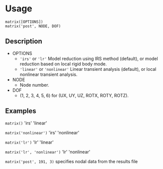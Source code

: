 # Usage

    matrix([OPTIONS])
    matrix('post', NODE, DOF)

## Description

- OPTIONS
  - `'irs'` or `'lr'`
    Model reduction using IRS method (default), or model reduction
    based on local rigid body mode.
  - `'linear'` or `'nonlinear'`
    Linear transient analysis (default), or local nonlinear transient
    analysis.
- NODE
  - Node number.
- DOF
  - (1, 2, 3, 4, 5, 6) for (UX, UY, UZ, ROTX, ROTY, ROTZ).

## Examples

`matrix()` 'irs' 'linear'

`matrix('nonlinear')` 'irs' 'nonlinear'

`matrix('lr')` 'lr' 'linear'

`matrix('lr', 'nonlinear')` 'lr' 'nonlinear'

`matrix('post', 191, 3)` specifies nodal data from the results file
